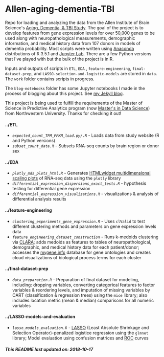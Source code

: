 # Allen-aging-dementia-TBI
Repo for loading and analyzing the data from the Allen Institute of Brain Science's [Aging, Dementia, &amp; TBI Study](http://aging.brain-map.org/). The goal of the project is to develop features from gene expression levels for over 50,000 genes to be used along with neuropathological measurements, demographic information, and medical history data from 107 donors in models of dementia probability. Most scripts were written using [Anaconda](https://www.anaconda.com/) distributions of R 3.5.1 and [Jupyter Lab](http://jupyter.org/). There are a few Python versions that I've played with but the bulk of the project is in R.  

Inputs and outputs of scripts in `ETL`, `EDA` , `feature-engineering`, `final-dataset-prep`, and `LASSO-selection-and-logistic-models` are stored in `data`. The `work` folder contains scripts in progress. 

The `blog-notebooks` folder has some Jupyter notebooks I made in the process of blogging about this project. See [my Jekyll blog](http://blog.vislaywade.com/).  

This project is being used to fulfill the requirements of the Master of Science in Predictive Analytics program (now [Master's in Data Science](https://sps.northwestern.edu/masters/data-science/)) from Northwestern University.  Thanks for checking it out!

#### ../ETL
* *`expected_count_TPM_FPKM_load.py/.R`* - Loads data from study website (R and Python versions)  
* *`subset_count_data.R`* - Subsets RNA-seq counts by brain region or donor sex   

#### ../EDA
* *`plotly_mds_plots_html.R`* - Generates [HTMLwidget multidimensional scaling plots](http://blog.vislaywade.com/interactive-MDS-plots-w-plotly/) of RNA-seq data using the `plotly` library  
* *`differential_expression_dispersions_exact_tests.R`* - hypothesis testing for differential gene expression  
* *`differential_expression_visualizations.R`* - visualizations & analysis of differential analysis results

#### ../feature-engineering
* *`clustering_experiments_gene_expression.R`* - Uses `clValid` to test different clustering methods and parameters on gene expression levels data
* *`feature_engineering_dataset_construction`* - Runs k-medoids clustering via [CLARA](http://www.sthda.com/english/articles/27-partitioning-clustering-essentials/89-clara-clustering-large-applications/); adds medoids as features to tables of neuropathological, demographic, and medical history data for each patient/donor; accesses the [mygene.info](http://mygene.info/) database for gene ontologies and creates cloud visualizations of biological process terms for each cluster

#### ../final-dataset-prep  
* *`data_preparation.R`* - Preparation of final dataset for modeling, including: dropping variables, converting categorical features to factor variables & reordering levels, and imputation of missing variables by CART (classification & regression trees) using the `mice` library; also includes location metric (mean & median) comparisons for all numeric variables

#### ../LASSO-models-and-evaluation  
* *`lasso_models_evaluation.R`* - [LASSO](https://en.wikipedia.org/wiki/Lasso_(statistics)) (Least Absolute Shrinkage and Selection Operator)-penalized logistice regression using the `glmnet` library; Model evaluation using confusion matrices and [ROC](https://en.wikipedia.org/wiki/Receiver_operating_characteristic) curves

##### This README last updated on: 2018-10-17
